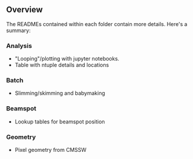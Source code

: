 ## Overview

The READMEs contained within each folder contain more details. Here's a summary:

### Analysis

* "Looping"/plotting with jupyter notebooks. 
* Table with ntuple details and locations

### Batch

* Slimming/skimming and babymaking

### Beamspot

* Lookup tables for beamspot position

### Geometry

* Pixel geometry from CMSSW

